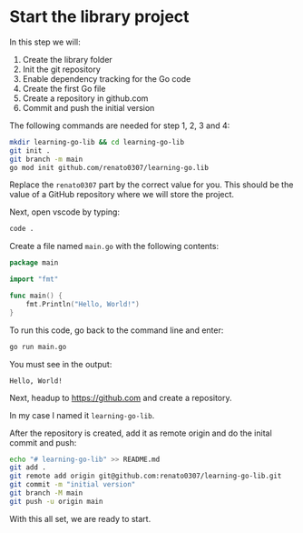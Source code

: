 # Start the library project

In this step we will:

1. Create the library folder
1. Init the git repository
1. Enable dependency tracking for the Go code
1. Create the first Go file
1. Create a repository in github.com
1. Commit and push the initial version

The following commands are needed for step 1, 2, 3 and 4:

```sh
mkdir learning-go-lib && cd learning-go-lib
git init .
git branch -m main
go mod init github.com/renato0307/learning-go.lib
```

Replace the `renato0307` part by the correct value for you. This should be the
value of a GitHub repository where we will store the project.

Next, open vscode by typing:

```sh
code .
```

Create a file named `main.go` with the following contents:

```go
package main

import "fmt"

func main() {
	fmt.Println("Hello, World!")
}
```

To run this code, go back to the command line and enter:

```sh
go run main.go
```

You must see in the output:

```
Hello, World!
```

Next, headup to https://github.com and create a repository.

In my case I named it `learning-go-lib`.

After the repository is created, add it as remote origin and do the inital commit and push:

```sh
echo "# learning-go-lib" >> README.md
git add .
git remote add origin git@github.com:renato0307/learning-go-lib.git
git commit -m "initial version"
git branch -M main
git push -u origin main
````

With this all set, we are ready to start.